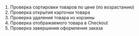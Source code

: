1. Проверка сортировки товаров по цене (по возрастанию)
2. Проверка открытия карточки товара
3. Проверка удаления товара из корзины 
4. Проверка отображаемого товара в Checkout 
5. Проверка завершения оформления заказа